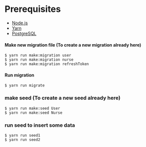 # Prerequisites

- [Node.js](https://yarnpkg.com/en/docs/install)
- [Yarn](https://yarnpkg.com/en/docs/install)
- [PostgreSQL](https://www.postgresql.org/download/)

#### Make new migration file (To create a new migration already here)

    $ yarn run make:migration user
    $ yarn run make:migration nurse
    $ yarn run make:migration refreshToken

#### Run migration

    $ yarn run migrate

### make seed (To create a new seed already here)

    $ yarn run make:seed User
    $ yarn run make:seed Nurse

### run seed to insert some data

    $ yarn run seed1
    $ yarn run seed2
